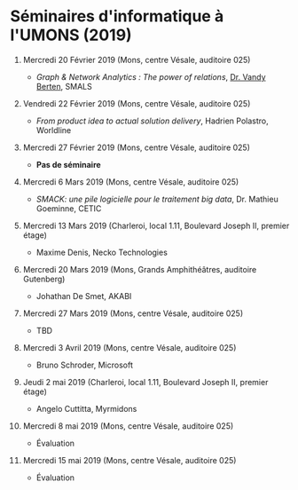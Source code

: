 # Séminaires d'informatique à l'UMONS (2019)

<!--- A l'issue de ces séminaires, les étudiants seront en mesure de comprendre différents concepts/outils émergents dans le domaine informatique au sens large ainsi que l'importance qu'il faut accorder aux activités de veille technologique. -->


1.	Mercredi 20 Février 2019 (Mons, centre Vésale, auditoire 025)
	* *Graph & Network Analytics : The power of relations*, [Dr. Vandy Berten](https://www.smalsresearch.be/author/berten/), SMALS 

2.  Vendredi 22 Février 2019 (Mons, centre Vésale, auditoire 025)

	* *From product idea to actual solution delivery*, Hadrien Polastro, Worldline

3.	Mercredi 27 Février 2019 (Mons, centre Vésale, auditoire 025)

	*	**Pas de séminaire**

4.	Mercredi 6 Mars 2019 (Mons, centre Vésale, auditoire 025)

	*	*SMACK: une pile logicielle pour le traitement big data*, Dr. Mathieu Goeminne, CETIC 

5.	Mercredi 13 Mars 2019 (Charleroi, local 1.11, Boulevard Joseph II, premier étage)

	*	Maxime Denis, Necko Technologies

6.	Mercredi 20 Mars 2019 (Mons, Grands Amphithéâtres, auditoire Gutenberg)

	*	Johathan De Smet, AKABI

7.	Mercredi 27 Mars 2019 (Mons, centre Vésale, auditoire 025)

	*	TBD  
<!--- (??? Philippe Dubernard, IBM) --->

8.	Mercredi 3 Avril 2019 (Mons, centre Vésale, auditoire 025)
	
	*	Bruno Schroder, Microsoft

9. 	Jeudi 2 mai 2019 (Charleroi, local 1.11, Boulevard Joseph II, premier étage)

	*	Angelo Cuttitta, Myrmidons

10.	Mercredi 8 mai 2019 (Mons, centre Vésale, auditoire 025)

	*	Évaluation

11.	Mercredi 15 mai 2019 (Mons, centre Vésale, auditoire 025)

	*	Évaluation

